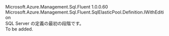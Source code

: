 <Type Name="IBlank" FullName="Microsoft.Azure.Management.Sql.Fluent.SqlElasticPool.Definition.IBlank">
  <TypeSignature Language="C#" Value="public interface IBlank : Microsoft.Azure.Management.Sql.Fluent.SqlElasticPool.Definition.IWithEdition" />
  <TypeSignature Language="ILAsm" Value=".class public interface auto ansi abstract IBlank implements class Microsoft.Azure.Management.Sql.Fluent.SqlElasticPool.Definition.IWithEdition" />
  <TypeSignature Language="DocId" Value="T:Microsoft.Azure.Management.Sql.Fluent.SqlElasticPool.Definition.IBlank" />
  <TypeSignature Language="VB.NET" Value="Public Interface IBlank&#xA;Implements IWithEdition" />
  <TypeSignature Language="F#" Value="type IBlank = interface&#xA;    interface IWithEdition" />
  <AssemblyInfo>
    <AssemblyName>Microsoft.Azure.Management.Sql.Fluent</AssemblyName>
    <AssemblyVersion>1.0.0.60</AssemblyVersion>
  </AssemblyInfo>
  <Interfaces>
    <Interface>
      <InterfaceName>Microsoft.Azure.Management.Sql.Fluent.SqlElasticPool.Definition.IWithEdition</InterfaceName>
    </Interface>
  </Interfaces>
  <Docs>
    <summary>
            SQL Server の定義の最初の段階です。
            </summary>
    <remarks>To be added.</remarks>
  </Docs>
  <Members />
</Type>